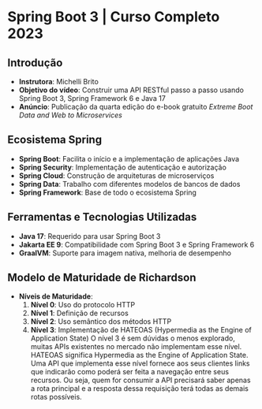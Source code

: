 # Spring Boot 3 | Curso Completo 2023

## Introdução
- **Instrutora**: Michelli Brito
- **Objetivo do vídeo**: Construir uma API RESTful passo a passo usando Spring Boot 3, Spring Framework 6 e Java 17
- **Anúncio**: Publicação da quarta edição do e-book gratuito *Extreme Boot Data and Web to Microservices*

## Ecosistema Spring
- **Spring Boot**: Facilita o início e a implementação de aplicações Java
- **Spring Security**: Implementação de autenticação e autorização
- **Spring Cloud**: Construção de arquiteturas de microserviços
- **Spring Data**: Trabalho com diferentes modelos de bancos de dados
- **Spring Framework**: Base de todo o ecosistema Spring

## Ferramentas e Tecnologias Utilizadas
- **Java 17**: Requerido para usar Spring Boot 3
- **Jakarta EE 9**: Compatibilidade com Spring Boot 3 e Spring Framework 6
- **GraalVM**: Suporte para imagem nativa, melhoria de desempenho

## Modelo de Maturidade de Richardson
- **Níveis de Maturidade**:
  1. **Nível 0**: Uso do protocolo HTTP
  2. **Nível 1**: Definição de recursos
  3. **Nível 2**: Uso semântico dos métodos HTTP
  4. **Nível 3**: Implementação de HATEOAS (Hypermedia as the Engine of Application State) O nível 3 é sem dúvidas o menos explorado, muitas APIs existentes no mercado não implementam esse nível.
HATEOAS significa Hypermedia as the Engine of Application State. Uma API que implementa esse nível fornece aos seus clientes links que indicarão como poderá ser feita a navegação entre seus recursos. Ou seja, quem for consumir a API precisará saber apenas a rota principal e a resposta dessa requisição terá todas as demais rotas possíveis.



